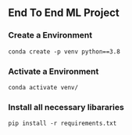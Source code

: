 ## End To End ML Project
### Create a Environment
```
conda create -p venv python==3.8
```
### Activate a Environment
```
conda activate venv/
```
### Install all necessary libararies
```
pip install -r requirements.txt
```
